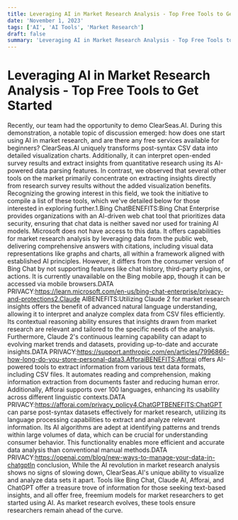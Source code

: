 ```yaml
---
title: Leveraging AI in Market Research Analysis - Top Free Tools to Get Started
date: 'November 1, 2023'
tags: ['AI', 'AI Tools', 'Market Research']
draft: false
summary: 'Leveraging AI in Market Research Analysis - Top Free Tools to Get Started'
---
```


# Leveraging AI in Market Research Analysis - Top Free Tools to Get Started

Recently, our team had the opportunity to demo ClearSeas.AI. During this demonstration, a notable topic of discussion emerged: how does one start using AI in market research, and are there any free services available for beginners? ClearSeas.AI uniquely transforms post-syntax CSV data into detailed visualization charts. Additionally, it can interpret open-ended survey results and extract insights from quantitative research using its AI-powered data parsing features. In contrast, we observed that several other tools on the market primarily concentrate on extracting insights directly from research survey results without the added visualization benefits. Recognizing the growing interest in this field, we took the initiative to compile a list of these tools, which we've detailed below for those interested in exploring further.1.Bing ChatBENEFITS:Bing Chat Enterprise provides organizations with an AI-driven web chat tool that prioritizes data security, ensuring that chat data is neither saved nor used for training AI models. Microsoft does not have access to this data. It offers capabilities for market research analysis by leveraging data from the public web, delivering comprehensive answers with citations, including visual data representations like graphs and charts, all within a framework aligned with established AI principles. However, it differs from the consumer version of Bing Chat by not supporting features like chat history, third-party plugins, or actions. It is currently unavailable on the Bing mobile app, though it can be accessed via mobile browsers.DATA PRIVACY:https://learn.microsoft.com/en-us/bing-chat-enterprise/privacy-and-protections2.Claude AIBENEFITS:Utilizing Claude 2 for market research insights offers the benefit of advanced natural language understanding, allowing it to interpret and analyze complex data from CSV files efficiently. Its contextual reasoning ability ensures that insights drawn from market research are relevant and tailored to the specific needs of the analysis. Furthermore, Claude 2's continuous learning capability can adapt to evolving market trends and datasets, providing up-to-date and accurate insights.DATA PRIVACY:https://support.anthropic.com/en/articles/7996866-how-long-do-you-store-personal-data3.AfforaiBENEFITS:Afforai offers AI-powered tools to extract information from various text data formats, including CSV files. It automates reading and comprehension, making information extraction from documents faster and reducing human error. Additionally, Afforai supports over 100 languages, enhancing its usability across different linguistic contexts.DATA PRIVACY:https://afforai.com/privacy_policy4.ChatGPTBENEFITS:ChatGPT can parse post-syntax datasets effectively for market research, utilizing its language processing capabilities to extract and analyze relevant information. Its AI algorithms are adept at identifying patterns and trends within large volumes of data, which can be crucial for understanding consumer behavior. This functionality enables more efficient and accurate data analysis than conventional manual methods.DATA PRIVACY:https://openai.com/blog/new-ways-to-manage-your-data-in-chatgptIn conclusion, While the AI revolution in market research analysis shows no signs of slowing down, ClearSeas.AI's unique ability to visualize and analyze data sets it apart. Tools like Bing Chat, Claude AI, Afforai, and ChatGPT offer a treasure trove of information for those seeking text-based insights, and all offer free, freemium models for market researchers to get started using AI. As market research evolves, these tools ensure researchers remain ahead of the curve.
